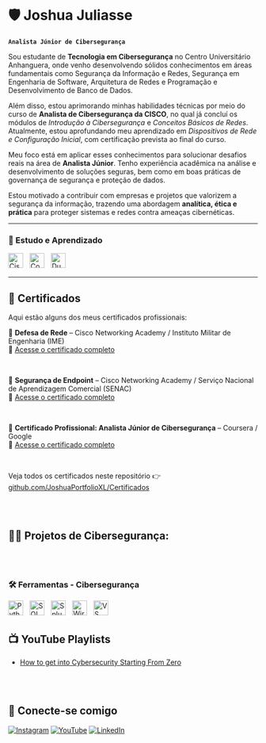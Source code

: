 # 🛡️ Joshua Juliasse

**`Analista Júnior de Cibersegurança`**

Sou estudante de **Tecnologia em Cibersegurança** no Centro Universitário Anhanguera, onde venho desenvolvendo sólidos conhecimentos em áreas fundamentais como Segurança da Informação e Redes, Segurança em Engenharia de Software, Arquitetura de Redes e Programação e Desenvolvimento de Banco de Dados.

Além disso, estou aprimorando minhas habilidades técnicas por meio do curso de **Analista de Cibersegurança da CISCO**, no qual já concluí os módulos de *Introdução à Cibersegurança* e *Conceitos Básicos de Redes*. Atualmente, estou aprofundando meu aprendizado em *Dispositivos de Rede e Configuração Inicial*, com certificação prevista ao final do curso.

Meu foco está em aplicar esses conhecimentos para solucionar desafios reais na área de **Analista Júnior**. Tenho experiência acadêmica na análise e desenvolvimento de soluções seguras, bem como em boas práticas de governança de segurança e proteção de dados.

Estou motivado a contribuir com empresas e projetos que valorizem a segurança da informação, trazendo uma abordagem **analítica, ética e prática** para proteger sistemas e redes contra ameaças cibernéticas.

---

### 📘 Estudo e Aprendizado

<img 
    align="left" 
    alt="Cisco Networking Academy" 
    title="Cisco Networking Academy (Curso de Analista de Cibersegurança)" 
    width="30px" 
    style="padding-right: 10px;" 
    src="https://cdn.simpleicons.org/cisco/1BA0D7" 
/>
<img 
    align="left" 
    alt="Coursera" 
    title="Coursera (Cursos Google, Cybersecurity, etc.)" 
    width="30px" 
    style="padding-right: 10px;" 
    src="https://cdn.simpleicons.org/coursera/0056D2" 
/>
<img 
    align="left" 
    alt="Duolingo" 
    title="Duolingo (Estudo contínuo de inglês técnico)" 
    width="30px" 
    style="padding-right: 10px;" 
    src="https://cdn.simpleicons.org/duolingo/58CC02" 
/>

<br/><br/>

---

<h2>📑 Certificados</h2>

Aqui estão alguns dos meus certificados profissionais:

📜 <strong>Defesa de Rede</strong> – Cisco Networking Academy / Instituto Militar de Engenharia (IME)  
🔗 <a href="https://github.com/JoshuaPortfolioXL/Certificados/blob/main/Defesa-de-Rede-IME-2025.pdf" target="_blank">Acesse o certificado completo</a>

<br/>

📜 <strong>Segurança de Endpoint</strong> – Cisco Networking Academy / Serviço Nacional de Aprendizagem Comercial (SENAC)  
🔗 <a href="https://github.com/JoshuaPortfolioXL/Certificados/blob/main/Seguran%C3%A7a%20de%20endpoint%20SENAC.pdf" target="_blank">Acesse o certificado completo</a>

<br/>

📜 <strong>Certificado Profissional: Analista Júnior de Cibersegurança</strong> – Coursera / Google  
🔗 <a href="https://github.com/JoshuaPortfolioXL/Certificados/blob/main/Google%20Cybersecurity%20Professional%20Certificate%20V2.pdf" target="_blank">Acesse o certificado completo</a>


<br/>

Veja todos os certificados neste repositório 👉 
<a href="https://github.com/JoshuaPortfolioXL/Certificados#readme" target="_blank">github.com/JoshuaPortfolioXL/Certificados</a>

<br/><br/>

<h2>👨‍💻 Projetos de Cibersegurança:</h2>


<br/><br/>

### 🛠️ Ferramentas - Cibersegurança

<img 
    align="left" 
    alt="Python" 
    title="Python (scripts, automações)" 
    width="30px" 
    style="padding-right: 10px;" 
    src="https://cdn.jsdelivr.net/gh/devicons/devicon@latest/icons/python/python-original.svg" 
/>
<img 
    align="left" 
    alt="SQL" 
    title="SQL (Consulta e Auditoria de Dados)" 
    width="30px" 
    style="padding-right: 10px;" 
    src="https://cdn.jsdelivr.net/gh/devicons/devicon@latest/icons/mysql/mysql-original.svg" 
/>
<img 
    align="left" 
    alt="Splunk" 
    title="Splunk (SIEM - Análise de Logs)" 
    width="30px" 
    style="padding-right: 10px;" 
    src="https://cdn.simpleicons.org/splunk/000000" 
/>
<img 
    align="left" 
    alt="Wireshark" 
    title="Wireshark (Análise de Pacotes)" 
    width="30px" 
    style="padding-right: 10px;" 
    src="https://cdn.simpleicons.org/wireshark/1679A7" 
/>
<img 
    align="left" 
    alt="VS Code" 
    title="Visual Studio Code (Editor)" 
    width="30px" 
    style="padding-right: 10px;" 
    src="https://cdn.jsdelivr.net/gh/devicons/devicon@latest/icons/vscode/vscode-original.svg" 
/>
<br/><br/>

<h2>📺 YouTube Playlists</h2>

- [How to get into Cybersecurity Starting From Zero](https://www.youtube.com/watch?v=a83ASGn_V_s)

<br/><br/>

## 🤳 Conecte-se comigo

[![Instagram](https://img.shields.io/badge/Instagram-E4405F?style=for-the-badge&logo=instagram&logoColor=white)](https://www.instagram.com/seu_usuario)
[![YouTube](https://img.shields.io/badge/YouTube-FF0000?style=for-the-badge&logo=youtube&logoColor=white)](https://www.youtube.com/c/joshmadakor)
[![LinkedIn](https://img.shields.io/badge/LinkedIn-0A66C2?style=for-the-badge&logo=linkedin&logoColor=white)](https://www.linkedin.com/in/joshua-juliasse-2762ba209/)

<br/><br/>

[youtube]: https://www.youtube.com/c/joshmadakor  
[linkedin]: https://www.linkedin.com/in/joshua-juliasse-2762ba209/  
[instagram]: https://www.instagram.com/seu_usuario_aqui


<!--
**joshmadakor1/joshmadakor1** is a ✨ _special_ ✨ repository because its `README.md` (this file) appears on your GitHub profile.

Here are some ideas to get you started:

- 🔭 I’m currently working on ...
- 🌱 I’m currently learning ...
- 👯 I’m looking to collaborate on ...
- 🤔 I’m looking for help with ...
- 💬 Ask me about ...
- 📫 How to reach me: ...
- 😄 Pronouns: ...
- ⚡ Fun fact: ...
-->
